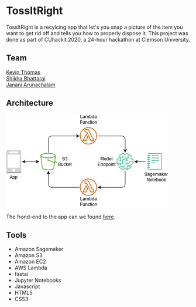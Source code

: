 # TossItRight

TossItRight is a recylcing app that let's you snap a picture of the item you want to get rid off and tells you how to properly dispose it. This project was done as part of CUhackit 2020, a 24-hour hackathon at Clemson University. 

## Team
[Kevin Thomas](https://github.com/KevinThomas441) <br>
[Shikha Bhattarai](https://github.com/shikha-bhattarai) <br>
[Janani Arunachalam](https://github.com/jananiarunachalam)

## Architecture

![Tossitright Architecture](images/Architecture.jpg)

The frond-end to the app can we found [here](https://github.com/shikha-bhattarai/TossItRightDemo).

## Tools
<ul>
<li>Amazon Sagemaker
<li>Amazon S3
<li>Amazon EC2 
<li>AWS Lambda
<li>fastai
<li>Jupyter Notebooks
<li>Javascript
<li>HTML5
<li>CSS3
</ul>
